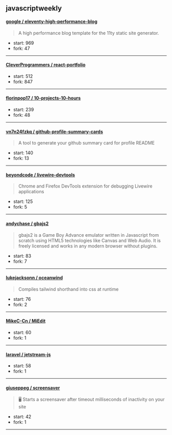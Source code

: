 ## javascriptweekly

#### [google / eleventy-high-performance-blog](https://github.com/google/eleventy-high-performance-blog)

> A high performance blog template for the 11ty static site generator.

+ start: 969
+ fork: 47

----


#### [CleverProgrammers / react-portfolio](https://github.com/CleverProgrammers/react-portfolio)

> 

+ start: 512
+ fork: 847

----


#### [florinpop17 / 10-projects-10-hours](https://github.com/florinpop17/10-projects-10-hours)

> 

+ start: 239
+ fork: 48

----


#### [vn7n24fzkq / github-profile-summary-cards](https://github.com/vn7n24fzkq/github-profile-summary-cards)

> A tool to generate your github summary card for profile README

+ start: 140
+ fork: 13

----


#### [beyondcode / livewire-devtools](https://github.com/beyondcode/livewire-devtools)

> Chrome and Firefox DevTools extension for debugging Livewire applications

+ start: 125
+ fork: 5

----


#### [andychase / gbajs2](https://github.com/andychase/gbajs2)

> gbajs2 is a Game Boy Advance emulator written in Javascript from scratch using HTML5 technologies like Canvas and Web Audio. It is freely licensed and works in any modern browser without plugins.

+ start: 83
+ fork: 7

----


#### [lukejacksonn / oceanwind](https://github.com/lukejacksonn/oceanwind)

> Compiles tailwind shorthand into css at runtime

+ start: 76
+ fork: 2

----


#### [MikeC-Cn / MiEdit](https://github.com/MikeC-Cn/MiEdit)

> 

+ start: 60
+ fork: 1

----


#### [laravel / jetstream-js](https://github.com/laravel/jetstream-js)

> 

+ start: 58
+ fork: 1

----


#### [giuseppeg / screensaver](https://github.com/giuseppeg/screensaver)

> 🖥 Starts a screensaver after timeout milliseconds of inactivity on your site

+ start: 42
+ fork: 1

----

